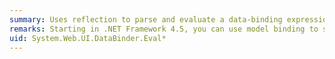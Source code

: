 ```yaml
---
summary: Uses reflection to parse and evaluate a data-binding expression against an object at run time.
remarks: Starting in .NET Framework 4.5, you can use model binding to simplify some of the tasks that you had to perform through data-binding in earlier versions. For a tutorial series on using model binding with Web Forms, see [Model Binding and Web Forms](http://go.microsoft.com/fwlink/?LinkId=286117).
uid: System.Web.UI.DataBinder.Eval*
---
```

